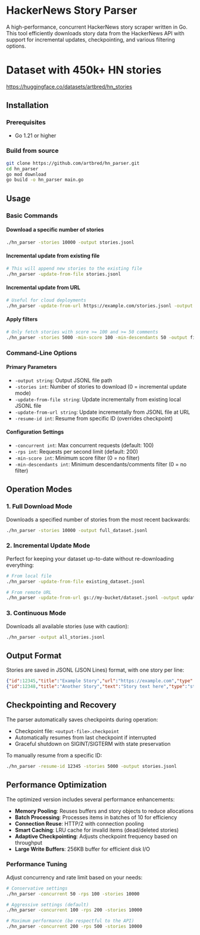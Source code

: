 # HackerNews Story Parser

A high-performance, concurrent HackerNews story scraper written in Go. This tool efficiently downloads story data from the HackerNews API with support for incremental updates, checkpointing, and various filtering options.

# Dataset with 450k+ HN stories

https://huggingface.co/datasets/artbred/hn_stories

## Installation

### Prerequisites
- Go 1.21 or higher

### Build from source
```bash
git clone https://github.com/artbred/hn_parser.git
cd hn_parser
go mod download
go build -o hn_parser main.go
```

## Usage

### Basic Commands

#### Download a specific number of stories
```bash
./hn_parser -stories 10000 -output stories.jsonl
```

#### Incremental update from existing file
```bash
# This will append new stories to the existing file
./hn_parser -update-from-file stories.jsonl
```

#### Incremental update from URL
```bash
# Useful for cloud deployments
./hn_parser -update-from-url https://example.com/stories.jsonl -output updated_stories.jsonl
```

#### Apply filters
```bash
# Only fetch stories with score >= 100 and >= 50 comments
./hn_parser -stories 5000 -min-score 100 -min-descendants 50 -output filtered_stories.jsonl
```

### Command-Line Options

#### Primary Parameters
- `-output string`: Output JSONL file path
- `-stories int`: Number of stories to download (0 = incremental update mode)
- `-update-from-file string`: Update incrementally from existing local JSONL file
- `-update-from-url string`: Update incrementally from JSONL file at URL
- `-resume-id int`: Resume from specific ID (overrides checkpoint)

#### Configuration Settings
- `-concurrent int`: Max concurrent requests (default: 100)
- `-rps int`: Requests per second limit (default: 200)
- `-min-score int`: Minimum score filter (0 = no filter)
- `-min-descendants int`: Minimum descendants/comments filter (0 = no filter)

## Operation Modes

### 1. Full Download Mode
Downloads a specified number of stories from the most recent backwards:
```bash
./hn_parser -stories 10000 -output full_dataset.jsonl
```

### 2. Incremental Update Mode
Perfect for keeping your dataset up-to-date without re-downloading everything:
```bash
# From local file
./hn_parser -update-from-file existing_dataset.jsonl

# From remote URL
./hn_parser -update-from-url gs://my-bucket/dataset.jsonl -output updated_dataset.jsonl
```

### 3. Continuous Mode
Downloads all available stories (use with caution):
```bash
./hn_parser -output all_stories.jsonl
```

## Output Format

Stories are saved in JSONL (JSON Lines) format, with one story per line:

```json
{"id":12345,"title":"Example Story","url":"https://example.com","type":"story","by":"username","time":1634567890,"score":150,"descendants":75,"kids":[12346,12347]}
{"id":12348,"title":"Another Story","text":"Story text here","type":"story","by":"author","time":1634567900,"score":200,"descendants":100}
```

## Checkpointing and Recovery

The parser automatically saves checkpoints during operation:
- Checkpoint file: `<output-file>.checkpoint`
- Automatically resumes from last checkpoint if interrupted
- Graceful shutdown on SIGINT/SIGTERM with state preservation

To manually resume from a specific ID:
```bash
./hn_parser -resume-id 12345 -stories 5000 -output stories.jsonl
```

## Performance Optimization

The optimized version includes several performance enhancements:

- **Memory Pooling**: Reuses buffers and story objects to reduce allocations
- **Batch Processing**: Processes items in batches of 10 for efficiency
- **Connection Reuse**: HTTP/2 with connection pooling
- **Smart Caching**: LRU cache for invalid items (dead/deleted stories)
- **Adaptive Checkpointing**: Adjusts checkpoint frequency based on throughput
- **Large Write Buffers**: 256KB buffer for efficient disk I/O

### Performance Tuning

Adjust concurrency and rate limit based on your needs:
```bash
# Conservative settings
./hn_parser -concurrent 50 -rps 100 -stories 10000

# Aggressive settings (default)
./hn_parser -concurrent 100 -rps 200 -stories 10000

# Maximum performance (be respectful to the API)
./hn_parser -concurrent 200 -rps 500 -stories 10000
```

